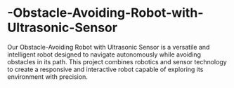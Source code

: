 # -Obstacle-Avoiding-Robot-with-Ultrasonic-Sensor
Our Obstacle-Avoiding Robot with Ultrasonic Sensor is a versatile and intelligent robot designed to navigate autonomously while avoiding obstacles in its path. This project combines robotics and sensor technology to create a responsive and interactive robot capable of exploring its environment with precision.

